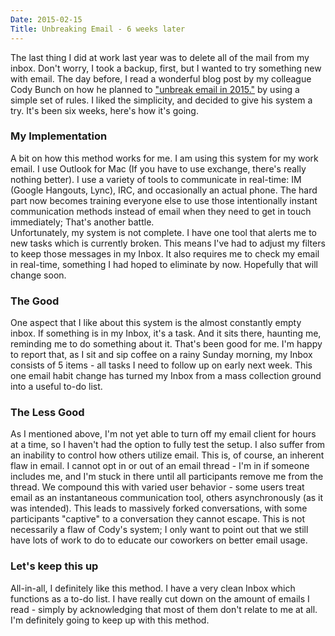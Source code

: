 ```yaml
---
Date: 2015-02-15
Title: Unbreaking Email - 6 weeks later
---
```


The last thing I did at work last year was to delete all of the mail from my inbox. Don't worry, I took a backup, first, but I wanted to try something new with email. The day before, I read a wonderful blog post by my colleague Cody Bunch on how he planned to ["unbreak email in 2015."](http://blog.codybunch.com/2014/12/30/Unbreak-Email-3-folders-2-times-a-day-1-rule/) by using a simple set of rules. I liked the simplicity, and decided to give his system a try. It's been six weeks, here's how it's going.

### My Implementation

A bit on how this method works for me. I am using this system for my work email. I use Outlook for Mac (If you have to use exchange, there's really nothing better). I use a variety of tools to communicate in real-time: IM (Google Hangouts, Lync), IRC, and occasionally an actual phone. The hard part now becomes training everyone else to use those intentionally instant communication methods instead of email when they need to get in touch immediately; That's another battle.  
Unfortunately, my system is not complete. I have one tool that alerts me to new tasks which is currently broken. This means I've had to adjust my filters to keep those messages in my Inbox. It also requires me to check my email in real-time, something I had hoped to eliminate by now. Hopefully that will change soon.

### The Good

One aspect that I like about this system is the almost constantly empty inbox. If something is in my Inbox, it's a task. And it sits there, haunting me, reminding me to do something about it. That's been good for me. I'm happy to report that, as I sit and sip coffee on a rainy Sunday morning, my Inbox consists of 5 items - all tasks I need to follow up on early next week. This one email habit change has turned my Inbox from a mass collection ground into a useful to-do list.

### The Less Good

As I mentioned above, I'm not yet able to turn off my email client for hours at a time, so I haven't had the option to fully test the setup. I also suffer from an inability to control how others utilize email. This is, of course, an inherent flaw in email. I cannot opt in or out of an email thread - I'm in if someone includes me, and I'm stuck in there until all participants remove me from the thread. We compound this with varied user behavior - some users treat email as an instantaneous communication tool, others asynchronously (as it was intended). This leads to massively forked conversations, with some participants "captive" to a conversation they cannot escape. This is not necessarily a flaw of Cody's system; I only want to point out that we still have lots of work to do to educate our coworkers on better email usage.

### Let's keep this up

All-in-all, I definitely like this method. I have a very clean Inbox which functions as a to-do list. I have really cut down on the amount of emails I read - simply by acknowledging that most of them don't relate to me at all. I'm definitely going to keep up with this method.
